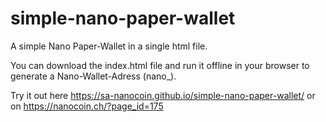 # simple-nano-paper-wallet
A simple Nano Paper-Wallet in a single html file.

You can download the index.html file and run it offline in your browser to generate a Nano-Wallet-Adress (nano_).

Try it out here https://sa-nanocoin.github.io/simple-nano-paper-wallet/ or on https://nanocoin.ch/?page_id=175
